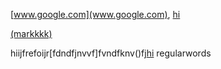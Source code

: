 [www.google.com](www.google.com), [hi](www.gooooogle.com)

[(markkkk)](      www.jhi.com      )

[]()

hiijfrefoijr[fdndfjnvvf]fvndfknv()fj[hi](www.gooogle.com)
regularwords